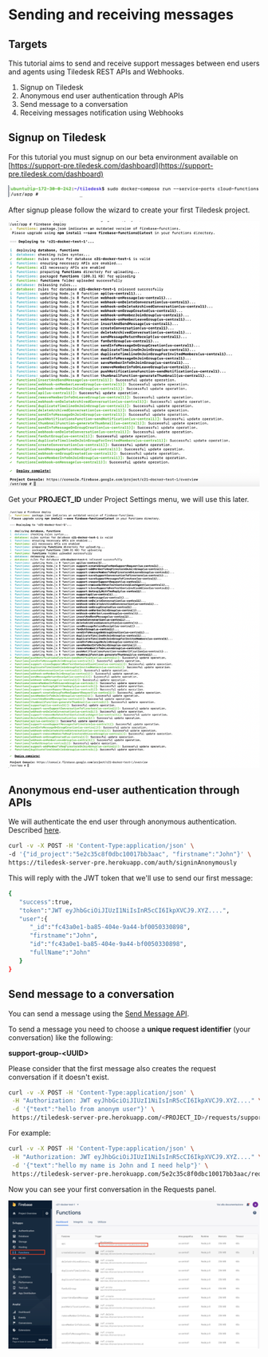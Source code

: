 # Sending and receiving messages

## Targets

This tutorial aims to send and receive support messages between end users and agents using Tiledesk REST APIs and Webhooks.



1. Signup on Tiledesk
2. Anonymous end user authentication through APIs
3. Send message to a conversation 
4. Receiving messages notification using Webhooks

## Signup on Tiledesk

For this tutorial you must signup on our beta environment available on [https://support-pre.tiledesk.com/dashboard](https://support-pre.tiledesk.com/dashboard)

![](../../.gitbook/assets/image%20%2810%29.png)

After signup please follow the wizard to create your first Tiledesk project.

![](../../.gitbook/assets/image%20%2816%29.png)

Get your **PROJECT\_ID** under Project Settings menu, we will use this later.

![](../../.gitbook/assets/image%20%288%29.png)

## Anonymous end-user authentication through APIs

We will authenticate the end user through anonymous authentication. Described [here](../api/authentication.md#anonymous-authentication-for-a-user).

```bash
curl -v -X POST -H 'Content-Type:application/json' \
-d '{"id_project":"5e2c35c8f0dbc10017bb3aac", "firstname":"John"}' \
https://tiledesk-server-pre.herokuapp.com/auth/signinAnonymously
```

This will reply with the JWT token that we'll use to send our first message:

```bash
{
   "success":true,
   "token":"JWT eyJhbGciOiJIUzI1NiIsInR5cCI6IkpXVCJ9.XYZ....",
   "user":{
      "_id":"fc43a0e1-ba85-404e-9a44-bf0050330898",
      "firstname":"John",
      "id":"fc43a0e1-ba85-404e-9a44-bf0050330898",
      "fullName":"John"
   }
}
```

## Send message to a conversation 

You can send a message using the [Send Message API](../api/messages.md#send-a-message).

To send a message you need to choose a **unique request identifier** \(your conversation\) like the following:

**support-group-&lt;UUID&gt;**

Please consider that the first message also creates the request conversation if it doesn't exist.

```bash
curl -v -X POST -H 'Content-Type:application/json' \
 -H "Authorization: JWT eyJhbGciOiJIUzI1NiIsInR5cCI6IkpXVCJ9.XYZ...." \
 -d '{"text":"hello from anonym user"}' \
 https://tiledesk-server-pre.herokuapp.com/<PROJECT_ID>/requests/support-group-<UUID>/messages
```

For example:

```bash
curl -v -X POST -H 'Content-Type:application/json' \
 -H "Authorization: JWT eyJhbGciOiJIUzI1NiIsInR5cCI6IkpXVCJ9.XYZ...." \
 -d '{"text":"hello my name is John and I need help"}' \
 https://tiledesk-server-pre.herokuapp.com/5e2c35c8f0dbc10017bb3aac/requests/support-group-27df7cbf-3946-4ca4-9b17-dc16114108f8/messages
```

Now you can see your first conversation in the Requests panel.

![](../../.gitbook/assets/image%20%2822%29.png)

















